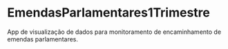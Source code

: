 # EmendasParlamentares1Trimestre
App de visualização de dados para monitoramento de encaminhamento de emendas parlamentares.
